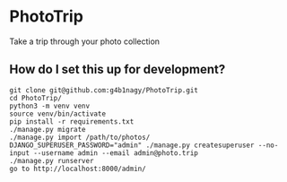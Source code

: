 # PhotoTrip

Take a trip through your photo collection


## How do I set this up for development?

    git clone git@github.com:g4b1nagy/PhotoTrip.git
    cd PhotoTrip/
    python3 -m venv venv
    source venv/bin/activate
    pip install -r requirements.txt
    ./manage.py migrate
    ./manage.py import /path/to/photos/
    DJANGO_SUPERUSER_PASSWORD="admin" ./manage.py createsuperuser --no-input --username admin --email admin@photo.trip
    ./manage.py runserver
    go to http://localhost:8000/admin/
